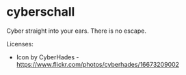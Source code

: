# cyberschall

Cyber straight into your ears. There is no escape.


Licenses:
  - Icon by CyberHades - https://www.flickr.com/photos/cyberhades/16673209002
